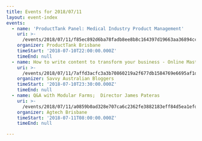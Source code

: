 ```yaml
---
title: Events for 2018/07/11
layout: event-index
events:
  - name: 'ProductTank Panel: Medical Industry Product Management'
    uri: >-
      /events/2018/07/11/f85ec892d6ba78fadb8ee8b8c164397d19663aa36894cc0b2504cea811beeb3f
    organizer: ProductTank Brisbane
    timeStart: '2018-07-10T22:00:00.000Z'
    timeEnd: null
  - name: How to write content to transform your business - Online Masterclass
    uri: >-
      /events/2018/07/11/7affd3acfc3a3b70860219a2f677db1584769e6695af1d0a9961798e1884843d
    organizer: Savvy Australian Bloggers
    timeStart: '2018-07-10T23:30:00.000Z'
    timeEnd: null
  - name: Q&A with Modular Farms;  Director James Pateras
    uri: >-
      /events/2018/07/11/a0859b0ad328e707ca6c2362fe3882183eff84d5ea1efdda97552ca0460a3ee7
    organizer: Agtech Brisbane
    timeStart: '2018-07-11T08:00:00.000Z'
    timeEnd: null

---
```

